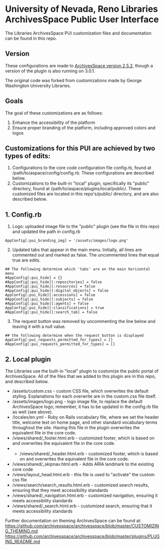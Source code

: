 # University of Nevada, Reno Libraries ArchivesSpace Public User Interface

The Libraries ArchivesSpace PUI customization files and documentation can be found in this repo. 

## Version
These configurations are made to [ArchivesSpace version 2.5.2](https://github.com/archivesspace/archivesspace/releases/tag/v2.5.2), though a version of the plugin is also running on 3.0.1.

The original code was forked from customizations made by George Washington University Libraries.

## Goals
The goal of these customizations are as follows:
1. Enhance the accessibility of the platform
2. Ensure proper branding of the platform, including approved colors and logos

## Customizations for this PUI are achieved by two types of edits:
1. Configurations to the core code configuration file config.rb, found at /path/to/aspace/config/config.rb. These configurations are described below.
2. Customizations to the built-in "local" plugin, specifically its "public" directory, found at /path/to/aspace/plugins/local/public/. These customized files are located in this repo's/public/ directory, and are also described below.

## 1. Config.rb
1. Logo: uploaded image file to the "public" plugin (see the file in this repo) and updated the path in config.rb
```
AppConfig[:pui_branding_img] = '/assets/images/logo.png'
```

2. Updated tabs that appear in the main menu. Initially, all lines are commented out and marked as false. The uncommented lines that equal true are edits.
```
## The following determine which 'tabs' are on the main horizontal menu
#AppConfig[:pui_hide] = {}
#AppConfig[:pui_hide][:repositories] = false
#AppConfig[:pui_hide][:resources] = false
#AppConfig[:pui_hide][:digital_objects] = false
AppConfig[:pui_hide][:accessions] = false
#AppConfig[:pui_hide][:subjects] = false
#AppConfig[:pui_hide][:agents] = false
AppConfig[:pui_hide][:classifications] = true
#AppConfig[:pui_hide][:search_tab] = false
```

3. The request button was removed by uncommenting the line below and leaving it with a null value.
```
## the following determine when the request button is displayed
AppConfig[:pui_requests_permitted_for_types] = []
#AppConfig[:pui_requests_permitted_for_types] = []
```

## 2. Local plugin
The Libraries use the built-in "local" plugin to customize the public portal of ArchivesSpace. All of the files that we added to this plugin are in this repo, and described below.
* /assets/custom.css - custom CSS file, which overwrites the default styling. Explanations for each overwrite are in the custom.css file itself.
* /assets/images/logo.png - logo image file, to replace the default ArchivesSpace logo; remember, it has to be updated in the config.rb file as well (see above).
* /locales/en.yml - Ruby on Rails vocabulary file, where we set the header title, welcome text on home page, and other standard vocabulary terms throughout the site. Having this file in the plugin overwrites the equivalent file in the core code. 
* /views/shared/_footer.html.erb - customized footer, which is based on and overwrites the equivalent file in the core code.
* * /views/shared/_header.html.erb - customized footer, which is based on and overwrites the equivalent file in the core code.
* /views/shared/_skipnav.html.erb - Adds ARIA landmark to the existing core code
* /views/layout_head.html.erb - this file is used to "activate" the custom css file
* /views/search/search_results.html.erb - customized search results, ensuring that they meet accessibility standards
* /views/shared/_navigation.html.erb - customized navigation, ensuring it meets accessibility standards
* /views/shared/_search.html.erb - customized search, ensuring that it meets accessibility standards 

Further documentation on theming ArchivesSpace can be found at:
https://github.com/archivesspace/archivesspace/blob/master/CUSTOMIZING_THEMING.md
https://github.com/archivesspace/archivesspace/blob/master/plugins/PLUGINS_README.md
